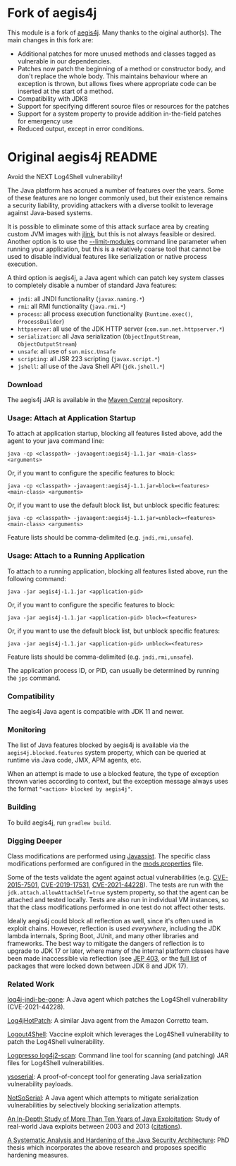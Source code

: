 # Fork of aegis4j

This module is a fork of [aegis4j](https://github.com/gredler/aegis4j). Many thanks to the oiginal author(s).
The main changes in this fork are:

- Additional patches for more unused methods and classes tagged as vulnerable in our dependencies.
- Patches now patch the beginning of a method or constructor body, and don't replace the whole body. This maintains behaviour
  where an exception is thrown, but allows fixes where appropriate code can be inserted at the start of a method.
- Compatibility with JDK8
- Support for specifying different source files or resources for the patches
- Support for a system property to provide addition in-the-field patches for emergency use
- Reduced output, except in error conditions.

# Original aegis4j README

Avoid the NEXT Log4Shell vulnerability!

The Java platform has accrued a number of features over the years. Some of these features are no longer commonly used,
but their existence remains a security liability, providing attackers with a diverse toolkit to leverage against
Java-based systems.

It is possible to eliminate some of this attack surface area by creating custom JVM images with
[jlink](https://docs.oracle.com/en/java/javase/17/docs/specs/man/jlink.html), but this is not always feasible or desired.
Another option is to use the [--limit-modules](https://docs.oracle.com/en/java/javase/17/docs/specs/man/java.html) command
line parameter when running your application, but this is a relatively coarse tool that cannot be used to disable
individual features like serialization or native process execution.

A third option is aegis4j, a Java agent which can patch key system classes to completely disable a number of standard
Java features:

- `jndi`: all JNDI functionality (`javax.naming.*`)
- `rmi`: all RMI functionality (`java.rmi.*`)
- `process`: all process execution functionality (`Runtime.exec()`, `ProcessBuilder`)
- `httpserver`: all use of the JDK HTTP server (`com.sun.net.httpserver.*`)
- `serialization`: all Java serialization (`ObjectInputStream`, `ObjectOutputStream`)
- `unsafe`: all use of `sun.misc.Unsafe`
- `scripting`: all JSR 223 scripting (`javax.script.*`)
- `jshell`: all use of the Java Shell API (`jdk.jshell.*`)

### Download

The aegis4j JAR is available in the [Maven Central](https://repo1.maven.org/maven2/net/gredler/aegis4j/1.1/) repository.

### Usage: Attach at Application Startup

To attach at application startup, blocking all features listed above, add the agent to your java command line:

`java -cp <classpath> -javaagent:aegis4j-1.1.jar <main-class> <arguments>`

Or, if you want to configure the specific features to block:

`java -cp <classpath> -javaagent:aegis4j-1.1.jar=block=<features> <main-class> <arguments>`

Or, if you want to use the default block list, but unblock specific features:

`java -cp <classpath> -javaagent:aegis4j-1.1.jar=unblock=<features> <main-class> <arguments>`

Feature lists should be comma-delimited (e.g. `jndi,rmi,unsafe`).

### Usage: Attach to a Running Application

To attach to a running application, blocking all features listed above, run the following command:

`java -jar aegis4j-1.1.jar <application-pid>`

Or, if you want to configure the specific features to block:

`java -jar aegis4j-1.1.jar <application-pid> block=<features>`

Or, if you want to use the default block list, but unblock specific features:

`java -jar aegis4j-1.1.jar <application-pid> unblock=<features>`

Feature lists should be comma-delimited (e.g. `jndi,rmi,unsafe`).

The application process ID, or PID, can usually be determined by running the `jps` command.

### Compatibility

The aegis4j Java agent is compatible with JDK 11 and newer.

### Monitoring

The list of Java features blocked by aegis4j is available via the `aegis4j.blocked.features` system property, which
can be queried at runtime via Java code, JMX, APM agents, etc.

When an attempt is made to use a blocked feature, the type of exception thrown varies according to context, but the exception
message always uses the format `"<action> blocked by aegis4j"`.

### Building

To build aegis4j, run `gradlew build`.

### Digging Deeper

Class modifications are performed using [Javassist](https://www.javassist.org/). The specific class modifications performed are
configured in the [mods.properties](src/main/resources/net/gredler/aegis4j/mods.properties) file.

Some of the tests validate the agent against actual vulnerabilities (e.g.
[CVE-2015-7501](src/test/java/net/gredler/aegis4j/CVE_2015_7501.java),
[CVE-2019-17531](src/test/java/net/gredler/aegis4j/CVE_2019_17531.java),
[CVE-2021-44228](src/test/java/net/gredler/aegis4j/CVE_2021_44228.java)).
The tests are run with the `jdk.attach.allowAttachSelf=true` system property, so that the agent can be attached and tested
locally. Tests are also run in individual VM instances, so that the class modifications performed in one test do not affect other
tests.

Ideally aegis4j could block all reflection as well, since it's often used in exploit chains. However, reflection is used *everywhere*,
including the JDK lambda internals, Spring Boot, JUnit, and many other libraries and frameworks. The best way to mitigate the dangers
of reflection is to upgrade to JDK 17 or later, where many of the internal platform classes have been made inaccessible via reflection
(see [JEP 403](https://openjdk.java.net/jeps/403), or the [full list](https://cr.openjdk.java.net/~mr/jigsaw/jdk8-packages-strongly-encapsulated)
of packages that were locked down between JDK 8 and JDK 17).

### Related Work

[log4j-jndi-be-gone](https://github.com/nccgroup/log4j-jndi-be-gone):
A Java agent which patches the Log4Shell vulnerability (CVE-2021-44228).

[Log4jHotPatch](https://github.com/corretto/hotpatch-for-apache-log4j2/):
A similar Java agent from the Amazon Corretto team.

[Logout4Shell](https://github.com/Cybereason/Logout4Shell):
Vaccine exploit which leverages the Log4Shell vulnerability to patch the Log4Shell vulnerability.

[Logpresso log4j2-scan](https://github.com/logpresso/CVE-2021-44228-Scanner):
Command line tool for scanning (and patching) JAR files for Log4Shell vulnerabilities.

[ysoserial](https://github.com/frohoff/ysoserial):
A proof-of-concept tool for generating Java serialization vulnerability payloads.

[NotSoSerial](https://github.com/kantega/notsoserial):
A Java agent which attempts to mitigate serialization vulnerabilities by selectively blocking serialization attempts.

[An In-Depth Study of More Than Ten Years of Java Exploitation](https://www.abartel.net/static/p/ccs2016-10yearsJavaExploits.pdf):
Study of real-world Java exploits between 2003 and 2013 ([citations](https://scholar.google.com/scholar?cites=17190152291480177134)).

[A Systematic Analysis and Hardening of the Java Security Architecture](https://www.bodden.de/pubs/phdHolzinger.pdf):
PhD thesis which incorporates the above research and proposes specific hardening measures.
